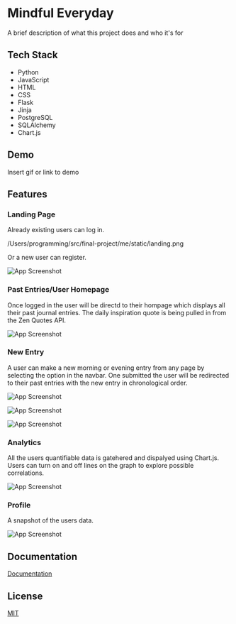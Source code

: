 # Mindful Everyday

A brief description of what this project does and who it's for

## Tech Stack

- Python
- JavaScript
- HTML
- CSS
- Flask
- Jinja
- PostgreSQL
- SQLAlchemy
- Chart.js

## Demo

Insert gif or link to demo

## Features

### Landing Page

Already existing users can log in.

/Users/programming/src/final-project/me/static/landing.png

Or a new user can register.

![App Screenshot](https://via.placeholder.com/468x300?text=App+Screenshot+Here)

### Past Entries/User Homepage

Once logged in the user will be directd to their hompage which displays all their past journal entries. The daily inspiration quote is being pulled in from the Zen Quotes API.

![App Screenshot](https://via.placeholder.com/468x300?text=App+Screenshot+Here)

### New Entry

A user can make a new morning or evening entry from any page by selecting the option in the navbar. One submitted the user will be redirected to their past entries with the new entry in chronological order.

![App Screenshot](https://via.placeholder.com/468x300?text=App+Screenshot+Here)

![App Screenshot](https://via.placeholder.com/468x300?text=App+Screenshot+Here)

![App Screenshot](https://via.placeholder.com/468x300?text=App+Screenshot+Here)

### Analytics

All the users quantifiable data is gatehered and dispalyed using Chart.js. Users can turn on and off lines on the graph to explore possible correlations.

![App Screenshot](https://via.placeholder.com/468x300?text=App+Screenshot+Here)

### Profile

A snapshot of the users data.

![App Screenshot](https://via.placeholder.com/468x300?text=App+Screenshot+Here)

## Documentation

[Documentation](https://linktodocumentation)

## License

[MIT](https://choosealicense.com/licenses/mit/)
